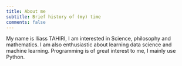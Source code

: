 ```yaml
---
title: About me
subtitle: Brief history of (my) time
comments: false
---
```



My name is Iliass TAHIRI, I am interested in Science, philosophy and mathematics. I am also enthusiastic about learning data science and machine learning. Programming is of great interest to me, I mainly use Python.
